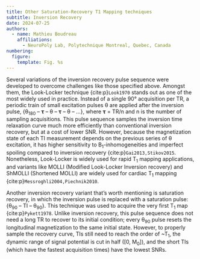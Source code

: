 ```yaml
---
title: Other Saturation-Recovery T1 Mapping techniques
subtitle: Inversion Recovery
date: 2024-07-25
authors:
  - name: Mathieu Boudreau
    affiliations:
      - NeuroPoly Lab, Polytechnique Montreal, Quebec, Canada
numbering:
  figure:
    template: Fig. %s
---
```


Several variations of the inversion recovery pulse sequence were developed to overcome challenges like those specified above. Amongst them, the Look-Locker technique {cite:p}`Look1970` stands out as one of the most widely used in practice. Instead of a single 90° acquisition per TR, a periodic train of small excitation pulses θ are applied after the inversion pulse, {θ<sub>180</sub> – 𝛕 – θ – 𝛕 – θ – ...}, where  𝛕 = TR/n and n is the number of sampling acquisitions. This pulse sequence samples the inversion time relaxation curve much more efficiently than conventional inversion recovery, but at a cost of lower SNR. However, because the magnetization state of each TI measurement depends on the previous series of θ excitation, it has higher sensitivity to B<sub>1</sub>-inhomogeneities and imperfect spoiling compared to inversion recovery {cite:p}`Gai2013,Stikov2015`. Nonetheless, Look-Locker is widely used for rapid T<sub>1</sub> mapping applications, and variants like MOLLI (Modified Look-Locker Inversion recovery) and ShMOLLI (Shortened MOLLI) are widely used for cardiac T<sub>1</sub> mapping {cite:p}`Messroghli2004,Piechnik2010`.

Another inversion recovery variant that’s worth mentioning is saturation recovery, in which the inversion pulse is replaced with a saturation pulse: {θ<sub>90</sub> – TI – θ<sub>90</sub>}. This technique was used to acquire the very first T<sub>1</sub> map {cite:p}`Pykett1978`. Unlike inversion recovery, this pulse sequence does not need a long TR to recover to its initial condition; every θ<sub>90</sub> pulse resets the longitudinal magnetization to the same initial state. However, to properly sample the recovery curve, TIs still need to reach the order of ~T<sub>1</sub>, the dynamic range of signal potential is cut in half ([0, M<sub>0</sub>]), and the short TIs (which have the fastest acquisition times) have the lowest SNRs.